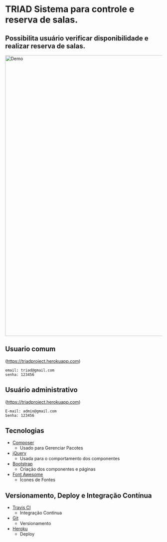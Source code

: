 # TRIAD Sistema para controle e reserva de salas.

## Possibilita usuário verificar disponibilidade e realizar reserva de salas.

<a href="https://triadproject.herokuapp.com"><img width="900" src="https://triadproject.herokuapp.com/assets/img/demo.png" alt="Demo"></a>

## Usuario comum
(https://triadproject.herokuapp.com)

```
email: triad@gmail.com
senha: 123456
```

## Usuário administrativo
(https://triadproject.herokuapp.com)

```
E-mail: admin@gmail.com
Senha: 123456
```
## Tecnologias

* [Composer](https://getcomposer.org)
  * Usado para Gerenciar Pacotes
* [jQuery](https://jquery.com)
  * Usada para o comportamento dos componentes
* [Bootstrap](http://getbootstrap.com/)
  * Criação dos componentes e páginas
* [Font Awesome](http://fontawesome.io/)
    * Ícones de Fontes

## Versionamento, Deploy e Integração Contínua

* [Travis CI](https://travis-ci.org)
  * Integração Contínua
* [Git](https://git-scm.com)
  * Versionamento
* [Heroku](https://www.heroku.com)
  * Deploy
